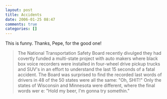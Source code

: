 ```yaml
---
layout: post
title: Accidents
date: 2006-01-25 08:47
comments: true
categories: []
---
```

This is funny. Thanks, Pepe, for the good one!
<blockquote>The National Transportation Safety Board recently divulged they had
covertly funded a multi-state project with auto makers where black box
voice recorders were installed in four-wheel drive pickup trucks and SUV's
in an effort to understand the last 15 seconds of a fatal accident. The
Board was surprised to find the recorded last words of drivers in 48 of the 50
states were all the same: "Oh, SHIT!" Only the states of Wisconsin and
Minnesota were different, where the final words wer  e: "Hold  my beer, I'm
gonna try somethin."</blockquote>
